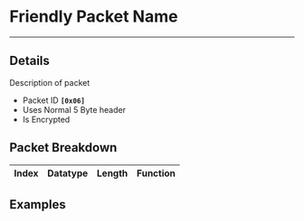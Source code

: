 # Friendly Packet Name #

---


## Details ##

Description of packet
  * Packet ID **`[0x06]`**
  * Uses Normal 5 Byte header
  * Is Encrypted

## Packet Breakdown ##
| Index | Datatype | Length | Function |
|:------|:---------|:-------|:---------|

## Examples ##